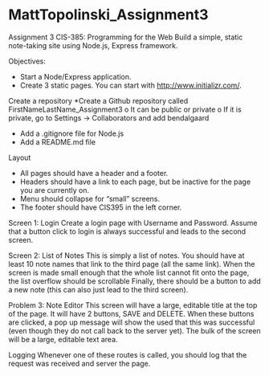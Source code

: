 # MattTopolinski_Assignment3

Assignment 3
CIS-385: Programming for the Web
Build a simple, static note-taking site using Node.js, Express framework.

Objectives:
  * Start a Node/Express application.
  * Create 3 static pages. You can start with http://www.initializr.com/.

Create a repository
  *Create a Github repository called FirstNameLastName_Assignment3
    o It can be public or private
    o If it is private, go to Settings -> Collaborators and add bendalgaard
  * Add a .gitignore file for Node.js
  * Add a README.md file

Layout
  * All pages should have a header and a footer.
  * Headers should have a link to each page, but be inactive for the page you are currently on.
  * Menu should collapse for “small” screens.
  * The footer should have CIS395 in the left corner.
  
Screen 1: Login
  Create a login page with Username and Password. Assume that a button click to login is always successful and leads to the second screen.

Screen 2: List of Notes
  This is simply a list of notes. You should have at least 10 note names that link to the third page (all the same link). When the screen is made small enough that the whole list cannot fit onto the page, the list overflow should be scrollable
Finally, there should be a button to add a new note (this can also just lead to the third screen).

Problem 3: Note Editor
  This screen will have a large, editable title at the top of the page. It will have 2 buttons, SAVE and DELETE. When these buttons are clicked, a pop up message will show the used that this was successful (even though they do not call back to the server yet).
The bulk of the screen will be a large, editable text area.

Logging
  Whenever one of these routes is called, you should log that the request was received and server the page.
